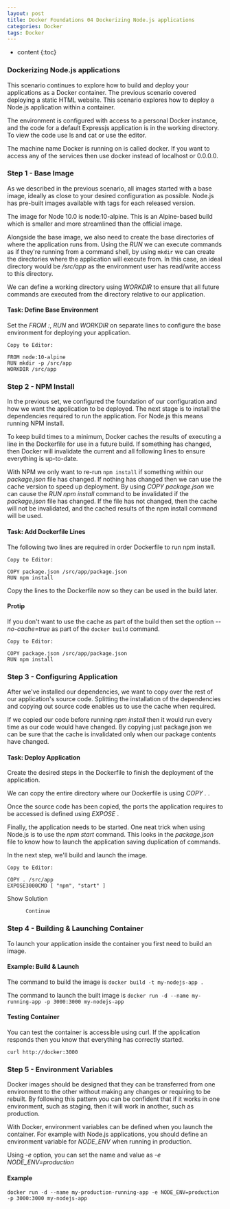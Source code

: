 ```yaml
---
layout: post
title: Docker Foundations 04 Dockerizing Node.js applications 
categories: Docker
tags: Docker
---
```


* content
{:toc}


### Dockerizing Node.js applications
This scenario continues to explore how to build and deploy your applications as a Docker container. The previous scenario covered deploying a static HTML website. This scenario explores how to deploy a Node.js application within a container.

The environment is configured with access to a personal Docker instance, and the code for a default Expressjs application is in the working directory. To view the code use ls and cat <filename> or use the editor.

The machine name Docker is running on is called docker. If you want to access any of the services then use docker instead of localhost or 0.0.0.0.

### Step 1 - Base Image

As we described in the previous scenario, all images started 
with a base image, ideally as close to your desired configuration as 
possible. Node.js has pre-built images available with tags for each 
released version.

The image for Node 10.0 is node:10-alpine. This is an Alpine-based 
build which is smaller and more streamlined than the official image.

Alongside the base image, we also need to create the base directories of where the application runs from. Using the *RUN <command>* we can execute commands as if they're running from a command shell, by using `mkdir` we can create the directories where the application will execute from. In this case, an ideal directory would be */src/app* as the environment user has read/write access to this directory.

We can define a working directory using *WORKDIR <directory>* to ensure that all future commands are executed from the directory relative to our application.

#### Task: Define Base Environment

Set the *FROM <image>:<tag>*, *RUN <command>* and *WORKDIR <directory>* on separate lines to configure the base environment for deploying your application.

    Copy to Editor:
    
    FROM node:10-alpine
    RUN mkdir -p /src/app
    WORKDIR /src/app
    


        

### Step 2 - NPM Install

In the previous set, we configured the foundation of our 
configuration and how we want the application to be deployed. The next 
stage is to install the dependencies required to run the application. 
For Node.js this means running NPM install.

To keep build times to a minimum, Docker caches the results of 
executing a line in the Dockerfile for use in a future build. If 
something has changed, then Docker will invalidate the current and all 
following lines to ensure everything is up-to-date.

With NPM we only want to re-run `npm install` if something within our *package.json* file has changed. If nothing has changed then we can use the cache version to speed up deployment. By using *COPY package.json <dest>* we can cause the *RUN npm install* command to be invalidated if the *package.json*
 file has changed. If the file has not changed, then the cache will not 
be invalidated, and the cached results of the npm install command will 
be used.

#### Task: Add Dockerfile Lines

The following two lines are required in order Dockerfile to run npm install.

    Copy to Editor:
    
    COPY package.json /src/app/package.json
    RUN npm install
    

Copy the lines to the Dockerfile now so they can be used in the build later.

#### Protip

If you don't want to use the cache as part of the build then set the option *--no-cache=true* as part of the `docker build` command.

    Copy to Editor:
    
    COPY package.json /src/app/package.json
    RUN npm install
    


### Step 3 - Configuring Application

After we've installed our dependencies, we want to copy over 
the rest of our application's source code. Splitting the installation of
 the dependencies and copying out source code enables us to use the 
cache when required.

If we copied our code before running *npm install* then it 
would run every time as our code would have changed. By copying just 
package.json we can be sure that the cache is invalidated only when our 
package contents have changed.

#### Task: Deploy Application

Create the desired steps in the Dockerfile to finish the deployment of the application.

We can copy the entire directory where our Dockerfile is using *COPY . <dest dir>*.

Once the source code has been copied, the ports the application requires to be accessed is defined using *EXPOSE <port>*.

Finally, the application needs to be started. One neat trick when using Node.js is to use the *npm start* command. This looks in the *package.json* file to know how to launch the application saving duplication of commands.

In the next step, we'll build and launch the image.

    Copy to Editor:
    
    COPY . /src/app
    EXPOSE3000CMD [ "npm", "start" ]
    

Show Solution
        
          Continue
        

### Step 4 - Building & Launching Container

To launch your application inside the container you first need to build an image.

#### Example: Build & Launch

The command to build the image is `docker build -t my-nodejs-app .`

The command to launch the built image is `docker run -d --name my-running-app -p 3000:3000 my-nodejs-app`

#### Testing Container

You can test the container is accessible using curl. If the 
application responds then you know that everything has correctly 
started.

`curl http://docker:3000`


        

### Step 5 - Environment Variables

Docker images should be designed that they can be transferred 
from one environment to the other without making any changes or 
requiring to be rebuilt. By following this pattern you can be confident 
that if it works in one environment, such as staging, then it will work 
in another, such as production.

With Docker, environment variables can be defined when you launch the
 container. For example with Node.js applications, you should define an 
environment variable for *NODE_ENV* when running in production.  

Using *-e* option, you can set the name and value as *-e NODE_ENV=production*

#### Example

`docker run -d --name my-production-running-app -e NODE_ENV=production -p 3000:3000 my-nodejs-app`

